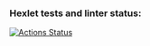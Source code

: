 ### Hexlet tests and linter status:
[![Actions Status](https://github.com/bonusrk/js-algorithms-project-lvl1/workflows/hexlet-check/badge.svg)](https://github.com/bonusrk/js-algorithms-project-lvl1/actions)